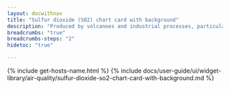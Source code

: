 ```yaml
---
layout: docwithnav
title: "Sulfur dioxide (SO2) chart card with background"
description: "Produced by volcanoes and industrial processes, particularly the burning of coal and oil. Results displayed by combining the latest and aggregated values and optional simplified chart."
breadcrumbs: "true"
breadcrumbs-steps: "2"
hidetoc: "true"

---
```

{% include get-hosts-name.html %}
{% include docs/user-guide/ui/widget-library/air-quality/sulfur-dioxide-so2-chart-card-with-background.md %}
